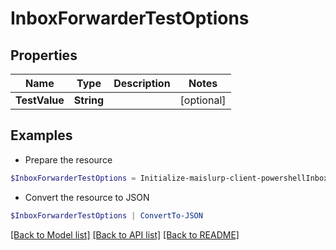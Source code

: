 # InboxForwarderTestOptions
## Properties

Name | Type | Description | Notes
------------ | ------------- | ------------- | -------------
**TestValue** | **String** |  | [optional] 

## Examples

- Prepare the resource
```powershell
$InboxForwarderTestOptions = Initialize-maislurp-client-powershellInboxForwarderTestOptions  -TestValue null
```

- Convert the resource to JSON
```powershell
$InboxForwarderTestOptions | ConvertTo-JSON
```

[[Back to Model list]](../README#documentation-for-models) [[Back to API list]](../README#documentation-for-api-endpoints) [[Back to README]](../README)


